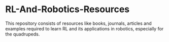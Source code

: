 # RL-And-Robotics-Resources
This repository consists of resources like books, journals, articles and examples required to learn RL and its applications in robotics, especially for the quadrupeds.
